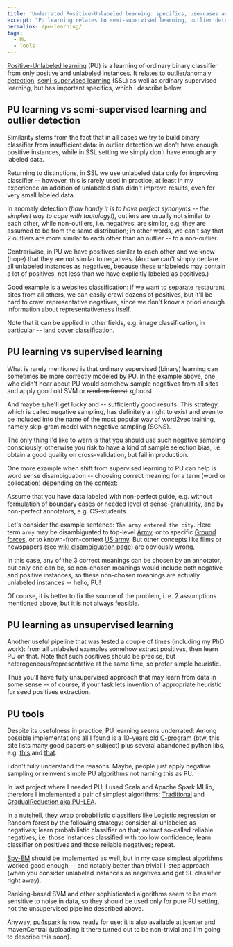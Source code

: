 ```yaml
---
title: 'Underrated Positive-Unlabeled learning: specifics, use-cases and tools'
excerpt: "PU learning relates to semi-supervised learning, outlier detection, ordinary supervised learning, but has its own specifics, which I try to describe here."
permalink: /pu-learning/
tags:
  - ML
  - Tools
---
```


[Positive-Unlabeled learning](https://en.wikipedia.org/wiki/One-class_classification#PU_learning) (PU) is a learning of ordinary binary classifier from only positive and unlabeled instances.
It relates to [outlier/anomaly detection](https://en.wikipedia.org/wiki/Anomaly_detection), [semi-supervised learning](https://en.wikipedia.org/wiki/Semi-supervised_learning) (SSL) as well as ordinary supervised learning, but has important specifics, which I describe below.

## PU learning vs semi-supervised learning and outlier detection

Similarity stems from the fact that in all cases we try to build binary classifier from insufficient data: 
in outlier detection we don't have enough positive instances, while in SSL setting we simply don't have enough any labeled data.

Returning to distinctions, in SSL we use unlabeled data only for improving classifier -- however, this is rarely used in practice;
at least in my experience an addition of unlabeled data didn't improve results, even for very small labeled data.

In anomaly detection (_how handy it is to have perfect synonyms -- the simplest way to cope with tautology!_),
outliers are usually not similar to each other, while non-outliers, i.e. negatives, are similar, e.g. they are assumed to be from the same distribution;
in other words, we can't say that 2 outliers are more similar to each other than an outlier -- to a non-outlier.

Contrariwise, in PU we have positives similar to each other and we know (hope) that they are not similar to negatives.
(And we can't simply declare all unlabeled instances as negatives,
because these unlabeleds may contain a lot of positives, not less than we have explicitly labeled as positives.)

Good example is a websites classification: if we want to separate restaurant sites from all others,
we can easily crawl dozens of positives, but it'll be hard to crawl representative negatives,
since we don't know a priori enough information about representativeness itself.

Note that it can be applied in other fields, e.g. image classification, in particular --
[land cover classification](https://papers.nips.cc/paper/5509-analysis-of-learning-from-positive-and-unlabeled-data.pdf).

## PU learning vs supervised learning

What is rarely mentioned is that ordinary supervised (binary) learning can sometimes be more correctly modeled by PU.
In the example above, one who didn't hear about PU would somehow sample negatives from all sites and apply good old SVM or ~~random forest~~ xgboost.

And maybe s/he'll get lucky and -- sufficiently good results.
This strategy, which is called negative sampling, has definitely a right to exist
and even to be included into the name of the most popular way of word2vec training,
namely skip-gram model with negative sampling (SGNS).

The only thing I'd like to warn is that you should use such negative sampling consciously, 
otherwise you risk to have a kind of sample selection bias, i.e. obtain a good quality on cross-validation, but fail in production.

One more example when shift from supervised learning to PU can help is word sense disambiguation --
choosing correct meaning for a term (word or collocation) depending on the context:

Assume that you have data labeled with non-perfect guide,
e.g. without formulation of boundary cases or needed level of sense-granularity,
and by non-perfect annotators, e.g. CS-students.

Let's consider the example sentence: `The army entered the city`.
Here term `army` may be disambiguated to top-level [Army](https://en.wikipedia.org/wiki/Army), or to specific [Ground forces](https://en.wikipedia.org/wiki/Army), or to known-from-context [US army](https://en.wikipedia.org/wiki/United_States_Army).
But other concepts like films or newspapers (see 
[wiki disambiguation page](https://en.wikipedia.org/wiki/Army_(disambiguation))) are obviously wrong.

In this case, any of the 3 correct meanings can be chosen by an annotator, but only one can be,
so non-chosen meanings would include both negative and positive instances,
so these non-chosen meanings are actually unlabeled instances -- hello, PU!

Of course, it is better to fix the source of the problem, i. e. 2 assumptions mentioned above, but it is not always feasible.

## PU learning as unsupervised learning

Another useful pipeline that was tested a couple of times (including my PhD work): 
from all unlabeled examples somehow extract positives, then learn PU on that.
Note that such positives should be precise, but heterogeneous/representative at the same time, so prefer simple heuristic.

Thus you'll have fully unsupervised approach that may learn from data in some sense --
of course, if your task lets invention of appropriate heuristic for seed positives extraction.

## PU tools

Despite its usefulness in practice, PU learning seems underrated:
Among possible implementations all I found is a 10-years old
[C-program](https://www.cs.uic.edu/~liub/LPU/LPU-download.html) (btw, this site lists many good papers on subject)
plus several abandoned python libs, e.g. [this](https://github.com/aldro61/pu-learning)
and [that](https://github.com/jperla/pulearning).

I don't fully understand the reasons.
Maybe, people just apply negative sampling or reinvent simple PU algorithms not naming this as PU.

In last project where I needed PU, I used Scala and Apache Spark MLlib, therefore I implemented a pair of simplest algorithms:
[Traditional](https://www.cs.uic.edu/~liub/S-EM/unlabelled.pdf) and
[GradualReduction aka PU-LEA](http://www.sciencedirect.com/science/article/pii/S0306457314001095).

In a nutshell, they wrap probabilistic classifiers like Logistic regression or Random forest by the following strategy:
consider all unlabeled as negatives;
learn probabilistic classifier on that;
extract so-called reliable negatives, i.e. those instances classified with too low confidence;
learn classifier on positives and those reliable negatives;
repeat.

[Spy-EM](https://www.cs.uic.edu/~liub/NSF/PSC-IIS-0307239.html) should be implemented as well,
but in my case simplest algorithms worked good enough
-- and notably better than trivial 1-step approach
(when you consider unlabeled instances as negatives and get SL classifier right away).

Ranking-based SVM and other sophisticated algorithms seem to be more sensitive to noise in data,
so they should be used only for pure PU setting, not the unsupervised pipeline described above.

Anyway, [pu4spark](https://github.com/ispras/pu4spark) is now ready for use;
it is also available at jcenter and mavenCentral
(uploading it there turned out to be non-trivial and I'm going to describe this soon).
